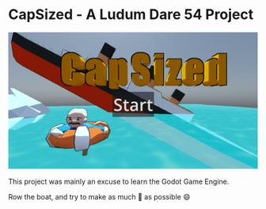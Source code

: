 # CapSized - A Ludum Dare 54 Project

![image](Static/hero_screen.png)

This project was mainly an excuse to learn the Godot Game Engine.

Row the boat, and try to make as much :money_with_wings: as possible :smile:

